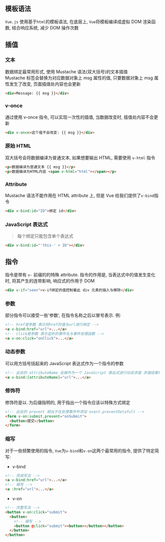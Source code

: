 ## 模板语法

`Vue.js` 使用基于`html`的模板语法, 在底层上, `Vue`将模板编译成虚拟 DOM 渲染函数, 结合响应系统, 减少 DOM 操作次数

## 插值

### 文本

数据绑定最常用形式, 使用 Mustache 语法(双大括号)的文本插值  
Mustache 标签会替换为对应数据对象上 msg 属性的值, 只要数据对象上 msg 属性发生了改变, 页面插值处内容也会更新

```html
<div>Message: {{ msg }}</div>
```

### v-once

通过使用 v-once 指令, 可以实现一次性的插值, 当数据改变时, 插值处内容不会更新

```html
<div v-once>这个值不会改变: {{ msg }}</div>
```

### 原始 HTML

双大括号会将数据编译为普通文本, 如果想要输出 HTML, 需要使用 `v-html` 指令

```html
<p>数据编译为普通文本 {{ msg }}</p>
<p>数据编译为HTML内容 <span v-html="html"></span></p>
```

### Attribute

Mustache 语法不能作用在 HTML attribute 上, 但是 Vue 给我们提供了`v-bind`指令

```html
<div v-bind:id="ID">绑定 id</div>
```

### JavaScript 表达式

> 每个绑定只能包含单个表达式

```html
<div v-bind:id="'this-' + ID"></div>
```

## 指令

指令是带有 `v-` 前缀的的特殊 attribute. 指令的作用是, 当表达式中的值发生变化时, 将其产生的连带影响, 响应式的作用于 DOM

```html
<div v-if="seen">v-if绑定的值控制着此 div 元素的插入与移除</div>
```

### 参数

部分指令可以接受一些'参数', 在指令名称之后以冒号表示. 例:

```html
<!-- href是参数 表示将href的值与url进行绑定 -->
<a v-bind:href="url">...</a>
<!-- click是参数 表示监听的事件名与事件处理函数 -->
<a v-on:click="onClick">...</a>
```

### 动态参数

可以用方括号括起来的 JavaScript 表达式作为一个指令的参数

```html
<!-- 此处的 attributeName 会被作为一个 JavaScript 表达式进行动态求值 求值结果将会作为最终的参数来使用 -->
<a v-bind:[attributeName]="url">...</a>
```

### 修饰符

修饰符是以`.`为后缀指明的, 用于指出一个指令应该以特殊方式绑定

```html
<!-- 此处的 prevent 相当于在处理事件中添加 event.preventDetafult -->
<form v-on:submit.prevent="onSubmit">
  <button>提交</button>
</form>
```

### 缩写

对于一些频繁使用的指令, `Vue`为`v-bind`和`v-on`这两个最常用的指令, 提供了特定简写:

- v-bind

```html
<!-- 完成写法 -->
<a v-bind:href="url">...</a>
<!-- 缩写 -->
<a :href="url">...</a>
```

- v-on

```html
<!-- 完整写法 -->
<button v-on:click="submit">
  <button>
    <!-- 缩写 -->
    <button @click="submit"><button></button></button>
  </button>
</button>
```
